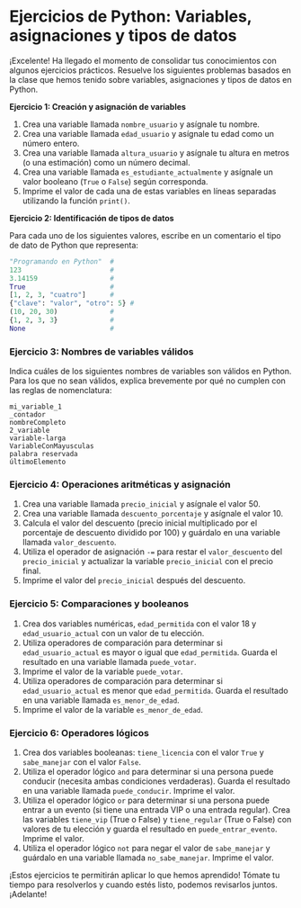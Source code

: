 # Ejercicios de Python: Variables, asignaciones y tipos de datos

¡Excelente! Ha llegado el momento de consolidar tus conocimientos con algunos ejercicios prácticos. Resuelve los siguientes problemas basados en la clase que hemos tenido sobre variables, asignaciones y tipos de datos en Python.

**Ejercicio 1: Creación y asignación de variables**

1.  Crea una variable llamada `nombre_usuario` y asígnale tu nombre.
2.  Crea una variable llamada `edad_usuario` y asígnale tu edad como un número entero.
3.  Crea una variable llamada `altura_usuario` y asígnale tu altura en metros (o una estimación) como un número decimal.
4.  Crea una variable llamada `es_estudiante_actualmente` y asígnale un valor booleano (`True` o `False`) según corresponda.
5.  Imprime el valor de cada una de estas variables en líneas separadas utilizando la función `print()`.

**Ejercicio 2: Identificación de tipos de datos**

Para cada uno de los siguientes valores, escribe en un comentario el tipo de dato de Python que representa:

```python
"Programando en Python"  #
123                      #
3.14159                  #
True                     #
[1, 2, 3, "cuatro"]      #
{"clave": "valor", "otro": 5} #
(10, 20, 30)             #
{1, 2, 3, 3}             #
None                     #
```

### Ejercicio 3: Nombres de variables válidos

Indica cuáles de los siguientes nombres de variables son válidos en Python. Para los que no sean válidos, explica brevemente por qué no cumplen con las reglas de nomenclatura:

```
mi_variable_1
_contador
nombreCompleto
2_variable
variable-larga
VariableConMayusculas
palabra reservada
últimoElemento
```

### Ejercicio 4: Operaciones aritméticas y asignación

1.  Crea una variable llamada `precio_inicial` y asígnale el valor 50.
2.  Crea una variable llamada `descuento_porcentaje` y asígnale el valor 10.
3.  Calcula el valor del descuento (precio inicial multiplicado por el porcentaje de descuento dividido por 100) y guárdalo en una variable llamada `valor_descuento`.
4.  Utiliza el operador de asignación `-=` para restar el `valor_descuento` del `precio_inicial` y actualizar la variable `precio_inicial` con el precio final.
5.  Imprime el valor del `precio_inicial` después del descuento.

### Ejercicio 5: Comparaciones y booleanos

1.  Crea dos variables numéricas, `edad_permitida` con el valor 18 y `edad_usuario_actual` con un valor de tu elección.
2.  Utiliza operadores de comparación para determinar si `edad_usuario_actual` es mayor o igual que `edad_permitida`. Guarda el resultado en una variable llamada `puede_votar`.
3.  Imprime el valor de la variable `puede_votar`.
4.  Utiliza operadores de comparación para determinar si `edad_usuario_actual` es menor que `edad_permitida`. Guarda el resultado en una variable llamada `es_menor_de_edad`.
5.  Imprime el valor de la variable `es_menor_de_edad`.

### Ejercicio 6: Operadores lógicos

1.  Crea dos variables booleanas: `tiene_licencia` con el valor `True` y `sabe_manejar` con el valor `False`.
2.  Utiliza el operador lógico `and` para determinar si una persona puede conducir (necesita ambas condiciones verdaderas). Guarda el resultado en una variable llamada `puede_conducir`. Imprime el valor.
3.  Utiliza el operador lógico `or` para determinar si una persona puede entrar a un evento (si tiene una entrada VIP o una entrada regular). Crea las variables `tiene_vip` (True o False) y `tiene_regular` (True o False) con valores de tu elección y guarda el resultado en `puede_entrar_evento`. Imprime el valor.
4.  Utiliza el operador lógico `not` para negar el valor de `sabe_manejar` y guárdalo en una variable llamada `no_sabe_manejar`. Imprime el valor.

¡Estos ejercicios te permitirán aplicar lo que hemos aprendido! Tómate tu tiempo para resolverlos y cuando estés listo, podemos revisarlos juntos. ¡Adelante!

